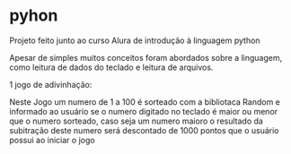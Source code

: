 # pyhon

Projeto feito junto ao curso Alura de introdução à linguagem python

Apesar de simples muitos conceitos foram abordados sobre a linguagem, como leitura de dados do teclado e leitura de arquivos.

1 jogo de adivinhação:

Neste Jogo um numero de 1 a 100 é sorteado com a bibliotaca Random e informado ao usuário se o numero digitado no teclado é maior ou menor que o numero sorteado,
caso seja um numero maioro o resultado da subitração deste numero será descontado de 1000 pontos que o usuário possui ao iniciar o jogo
